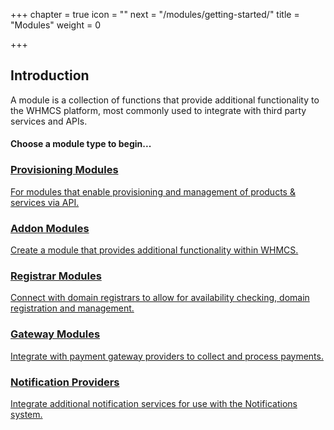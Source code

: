 +++
chapter = true
icon = "<i class='fa fa-cube fa-fw'></i>"
next = "/modules/getting-started/"
title = "Modules"
weight = 0

+++

## Introduction

A module is a collection of functions that provide additional functionality to the WHMCS platform, most commonly used to integrate with third party services and APIs.

#### Choose a module type to begin...

<div class="row text-center link-blocks">
    <div class="col-sm-6">
        <a href="/provisioning-modules/">
            <i class="fa fa-cog"></i>
            <h3>Provisioning Modules</h3>
            <p>For modules that enable provisioning and management of products &amp; services via API.</p>
        </a>
    </div>
    <div class="col-sm-6">
        <a href="/addon-modules/">
            <i class="fa fa-cube"></i>
            <h3>Addon Modules</h3>
            <p>Create a module that provides additional functionality within WHMCS.</p>
        </a>
    </div>
    <div class="col-sm-6">
        <a href="/domain-registrars/">
            <i class="fa fa-globe"></i>
            <h3>Registrar Modules</h3>
            <p>Connect with domain registrars to allow for availability checking, domain registration and management.</p>
        </a>
    </div>
    <div class="col-sm-6">
        <a href="/payment-gateways/">
            <i class="fa fa-money"></i>
            <h3>Gateway Modules</h3>
            <p>Integrate with payment gateway providers to collect and process payments.</p>
        </a>
    </div>
    <div class="col-sm-6">
        <a href="/notification-providers/">
            <i class="fa fa-bell-o"></i>
            <h3>Notification Providers</h3>
            <p>Integrate additional notification services for use with the Notifications system.</p>
        </a>
    </div>
</div>

